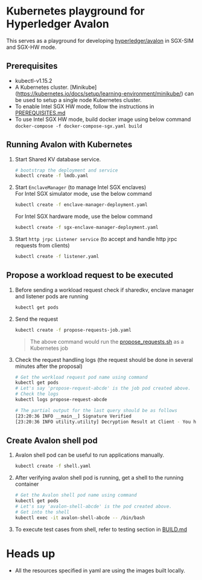 <!--
Licensed under Creative Commons Attribution 4.0 International License
https://creativecommons.org/licenses/by/4.0/
-->

# Kubernetes playground for Hyperledger Avalon

This serves as a playground for developing
[hyperledger/avalon](https://github.com/hyperledger/avalon)
in SGX-SIM and SGX-HW mode.

## Prerequisites
- kubectl-v1.15.2
- A Kubernetes cluster.
  [Minikube] (https://kubernetes.io/docs/setup/learning-environment/minikube/)
  can be used to setup a single node Kubernetes cluster.
- To enable Intel SGX HW mode, follow the instructions in
  [PREREQUISITES.md](../../PREREQUISITES.md#intel-sgx-in-hardware-mode)
- To use Intel SGX HW mode, build docker image using below command
  `docker-compose -f docker-compose-sgx.yaml build`

## Running Avalon with Kubernetes

1. Start Shared KV database service.
    ```bash
    # bootstrap the deployment and service
    kubectl create -f lmdb.yaml
    ```
2. Start `EnclaveManager` (to manage Intel SGX enclaves)  
   For Intel SGX simulator mode, use the below command
    ```bash
    kubectl create -f enclave-manager-deployment.yaml
    ```
   For Intel SGX hardware mode, use the below command
    ```bash
    kubectl create -f sgx-enclave-manager-deployment.yaml
    ```
3.  Start `http jrpc Listener service`
    (to accept and handle http jrpc requests from clients)
    ```bash
    kubectl create -f listener.yaml
    ```

## Propose a workload request to be executed
1. Before sending a workload request check if sharedkv, enclave manager and
   listener pods are running
    ```bash
    kubectl get pods
    ```

2. Send the request 
    ```bash
    kubectl create -f propose-requests-job.yaml
    ```

    > The above command would run the 
    > [propose_requests.sh](../../scripts/propose_requests.sh) as a Kubernetes job

3. Check the request handling logs (the request should be done in several 
   minutes after the proposal)
    ```bash
    # Get the workload request pod name using command
    kubectl get pods
    # Let's say 'propose-request-abcde' is the job pod created above.
    # Check the logs
    kubectl logs propose-request-abcde

    # The partial output for the last query should be as follows
    [23:20:36 INFO __main__] Signature Verified
    [23:20:36 INFO utility.utility] Decryption Result at Client - You have a 47% risk of heart disease.
    ```

## Create Avalon shell pod
1. Avalon shell pod can be useful to run applications manually.
    ```bash
    kubectl create -f shell.yaml
    ```
2. After verifying avalon shell pod is running,
   get a shell to the running container
    ```bash
    # Get the Avalon shell pod name using command
    kubectl get pods
    # Let's say 'avalon-shell-abcde' is the pod created above.
    # Get into the shell
    kubectl exec -it avalon-shell-abcde -- /bin/bash
    ```
3. To execute test cases from shell, refer to testing section in
   [BUILD.md](../../BUILD.md#testing)

# Heads up
- All the resources specified in yaml are using the images built locally.
